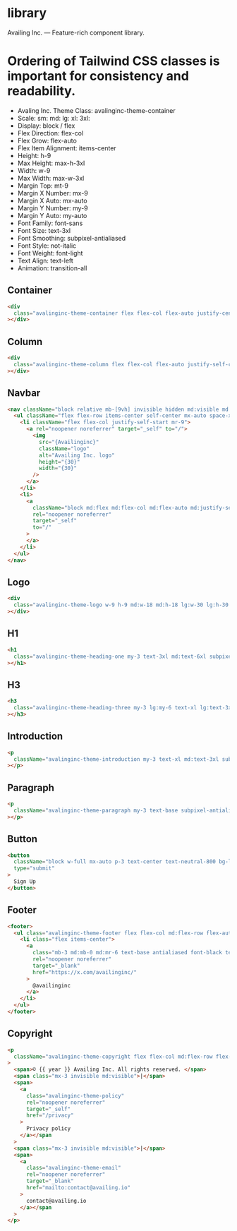 # library

Availing Inc. — Feature-rich component library.

# Ordering of Tailwind CSS classes is important for consistency and readability.

- Avaling Inc. Theme Class: avalinginc-theme-container
- Scale: sm: md: lg: xl: 3xl:
- Display: block / flex
- Flex Direction: flex-col
- Flex Grow: flex-auto
- Flex Item Alignment: items-center
- Height: h-9
- Max Height: max-h-3xl
- Width: w-9
- Max Width: max-w-3xl
- Margin Top: mt-9
- Margin X Number: mx-9
- Margin X Auto: mx-auto
- Margin Y Number: my-9
- Margin Y Auto: my-auto
- Font Family: font-sans
- Font Size: text-3xl
- Font Smoothing: subpixel-antialiased
- Font Style: not-italic
- Font Weight: font-light
- Text Align: text-left
- Animation: transition-all

## Container

```html
<div
  class="avalinginc-theme-container flex flex-col flex-auto justify-center items-center h-full w-auto max-w-3xl mt-[3vh] lg:mt-[9vh] mx-3 md:mx-9 xl:mx-auto"
></div>
```

## Column

```html
<div
  class="avalinginc-theme-column flex flex-col flex-auto justify-self-center"
></div>
```

## Navbar

```html
<nav className="block relative mb-[9vh] invisible hidden md:visible md:block">
  <ul className="flex flex-row items-center self-center mx-auto space-x-3">
    <li className="flex flex-col justify-self-start mr-9">
      <a rel="noopener noreferrer" target="_self" to="/">
        <img
          src="{Availinginc}"
          className="logo"
          alt="Availing Inc. logo"
          height="{30}"
          width="{30}"
        />
      </a>
    </li>
    <li>
      <a
        className="block md:flex md:flex-col md:flex-auto md:justify-self-start w-full mx-auto p-3 text-xl text-center text-neutral-300  hover:text-lime-600  transition-all"
        rel="noopener noreferrer"
        target="_self"
        to="/"
      >
      </a>
    </li>
  </ul>
</nav>
```

## Logo

```html
<div
  class="avalinginc-theme-logo w-9 h-9 md:w-18 md:h-18 lg:w-30 lg:h-30 my-3"
></div>
```

## H1

```html
<h1
  class="avalinginc-theme-heading-one my-3 text-3xl md:text-6xl subpixel-antialiased font-light text-left"
></h1>
```

## H3

```html
<h3
  class="avalinginc-theme-heading-three my-3 lg:my-6 text-xl lg:text-3xl subpixel-antialiased font-light text-left"
></h3>
```

## Introduction

```html
<p
  className="avalinginc-theme-introduction my-3 text-xl md:text-3xl subpixel-antialiased font-light text-left"
></p>
```

## Paragraph

```html
<p
  className="avalinginc-theme-paragraph my-3 text-base subpixel-antialiased font-light text-left"
></p>
```

## Button

```html
<button
  className="block w-full mx-auto p-3 text-center text-neutral-800 bg-lime-600 hover:text-neutral-900 hover:bg-neutral-300 transition-all cursor-pointer"
  type="submit"
>
  Sign Up
</button>
```

## Footer

```html
<footer>
  <ul class="avalinginc-theme-footer flex flex-col md:flex-row flex-auto my-3">
    <li class="flex items-center">
      <a
        class="mb-3 md:mb-0 md:mr-6 text-base antialiased font-black text-left transition-all"
        rel="noopener noreferrer"
        target="_blank"
        href="https://x.com/availinginc/"
      >
        @availinginc
      </a>
    </li>
  </ul>
</footer>
```

## Copyright

```html
<p
  className="avalinginc-theme-copyright flex flex-col md:flex-row flex-auto my-3 text-xs subpixel-antialiased font-light text-left uppercase text-neutral-900 hover:text-neutral-600 transition-all"
>
  <span>© {{ year }} Availing Inc. All rights reserved. </span>
  <span class="mx-3 invisible md:visible">|</span>
  <span>
    <a
      class="avalinginc-theme-policy"
      rel="noopener noreferrer"
      target="_self"
      href="/privacy"
    >
      Privacy policy
    </a></span
  >
  <span class="mx-3 invisible md:visible">|</span>
  <span>
    <a
      class="avalinginc-theme-email"
      rel="noopener noreferrer"
      target="_blank"
      href="mailto:contact@availing.io"
    >
      contact@availing.io
    </a></span
  >
</p>
```
